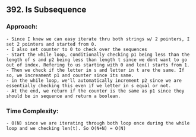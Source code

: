 ## 392. Is Subsequence
### Approach: 
    - Since I knew we can easy iterate thru both strings w/ 2 pointers, I set 2 pointers and started from 0.
    - I also set counter to 0 to check over the sequences
    - Start the while loop, conditionally checking p1 being less than the length of s and p2 being less than length t since we dont want to go out of index. Refering to us starting with 0 and len() starts from 1.
    - Then we check if the letter in s and letter in t are the same. If so, we increament p1 and counter since its same.
    - in the while loop, we'll automatically increment p2 since we are essentially checking this even if we letter in s equal or not.
    - At the end, we return if the counter is the same as p1 since they should be in sequence and return a boolean. 

### Time Complexity:
    - O(N) since we are iterating through both loop once during the while loop and we checking len(t). So O(N+N) = O(N)